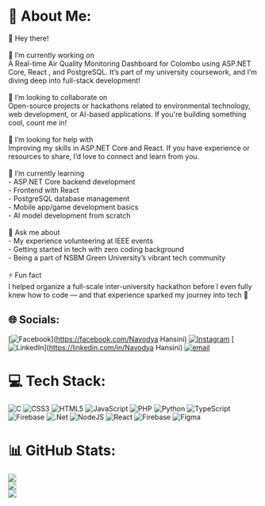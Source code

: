 # 💫 About Me:
 👋 Hey there!<br><br> 🔭 I’m currently working on  <br>A Real-time Air Quality Monitoring Dashboard for Colombo using  ASP.NET Core,  React , and  PostgreSQL. It’s part of my university coursework, and I’m diving deep into full-stack development!<br><br> 👯 I’m looking to collaborate on  <br>Open-source projects or hackathons related to  environmental technology,  web development, or  AI-based applications. If you're building something cool, count me in!<br><br> 🤝 I’m looking for help with  <br>Improving my skills in  ASP.NET Core and  React. If you have experience or resources to share, I’d love to connect and learn from you.<br><br>🌱 I’m currently learning  <br>- ASP.NET Core backend development  <br>- Frontend with React  <br>- PostgreSQL database management  <br>- Mobile app/game development basics  <br>- AI model development from scratch  <br><br> 💬 Ask me about  <br>- My experience volunteering at IEEE events<br>- Getting started in tech with zero coding background  <br>- Being a part of NSBM Green University’s vibrant tech community<br><br>⚡ Fun fact  <br>I helped organize a full-scale inter-university hackathon before I even fully knew how to code — and that experience sparked my journey into tech 🚀  <br>


## 🌐 Socials:
[![Facebook](https://img.shields.io/badge/Facebook-%231877F2.svg?logo=Facebook&logoColor=white)](https://facebook.com/Navodya Hansini) [![Instagram](https://img.shields.io/badge/Instagram-%23E4405F.svg?logo=Instagram&logoColor=white)](https://instagram.com/navo_hansi) [![LinkedIn](https://img.shields.io/badge/LinkedIn-%230077B5.svg?logo=linkedin&logoColor=white)](https://linkedin.com/in/Navodya Hansini) [![email](https://img.shields.io/badge/Email-D14836?logo=gmail&logoColor=white)](mailto:navodyahansini004@gmail.com) 

# 💻 Tech Stack:
![C](https://img.shields.io/badge/c-%2300599C.svg?style=for-the-badge&logo=c&logoColor=white) ![CSS3](https://img.shields.io/badge/css3-%231572B6.svg?style=for-the-badge&logo=css3&logoColor=white) ![HTML5](https://img.shields.io/badge/html5-%23E34F26.svg?style=for-the-badge&logo=html5&logoColor=white) ![JavaScript](https://img.shields.io/badge/javascript-%23323330.svg?style=for-the-badge&logo=javascript&logoColor=%23F7DF1E) ![PHP](https://img.shields.io/badge/php-%23777BB4.svg?style=for-the-badge&logo=php&logoColor=white) ![Python](https://img.shields.io/badge/python-3670A0?style=for-the-badge&logo=python&logoColor=ffdd54) ![TypeScript](https://img.shields.io/badge/typescript-%23007ACC.svg?style=for-the-badge&logo=typescript&logoColor=white) ![Firebase](https://img.shields.io/badge/firebase-%23039BE5.svg?style=for-the-badge&logo=firebase) ![.Net](https://img.shields.io/badge/.NET-5C2D91?style=for-the-badge&logo=.net&logoColor=white) ![NodeJS](https://img.shields.io/badge/node.js-6DA55F?style=for-the-badge&logo=node.js&logoColor=white) ![React](https://img.shields.io/badge/react-%2320232a.svg?style=for-the-badge&logo=react&logoColor=%2361DAFB) ![Firebase](https://img.shields.io/badge/firebase-a08021?style=for-the-badge&logo=firebase&logoColor=ffcd34) ![Figma](https://img.shields.io/badge/figma-%23F24E1E.svg?style=for-the-badge&logo=figma&logoColor=white)
# 📊 GitHub Stats:
![](https://github-readme-stats.vercel.app/api?username=navodyah&theme=dark&hide_border=false&include_all_commits=true&count_private=true)<br/>
![](https://nirzak-streak-stats.vercel.app/?user=navodyah&theme=dark&hide_border=false)<br/>
![](https://github-readme-stats.vercel.app/api/top-langs/?username=navodyah&theme=dark&hide_border=false&include_all_commits=true&count_private=true&layout=compact)

<!-- Proudly created with GPRM ( https://gprm.itsvg.in ) -->

